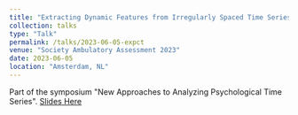 ```yaml
---
title: "Extracting Dynamic Features from Irregularly Spaced Time Series"
collection: talks
type: "Talk"
permalink: /talks/2023-06-05-expct
venue: "Society Ambulatory Assessment 2023"
date: 2023-06-05
location: "Amsterdam, NL"
---
```


Part of the symposium "New Approaches to Analyzing Psychological Time Series". [Slides Here](http://ryanoisin.github.io/files/Extracting_Dynamic_Features_from_Irregularly_Spaced_Time_Series.pdf)
